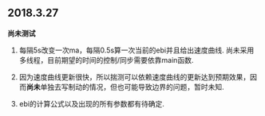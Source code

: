 ## 2018.3.27

**尚未测试**

1. 每隔5s改变一次ma，每隔0.5s算一次当前的ebi并且给出速度曲线. 尚未采用多线程，目前期望的时间的控制/同步需要依靠main函数.

2. 因为速度曲线更新很快，所以揣测可以依赖速度曲线的更新达到预期效果，因而**尚未**单独去写制动的情况，但也可能导致边界的问题，暂时未知.

3. ebi的计算公式以及出现的所有参数都有待确定.
